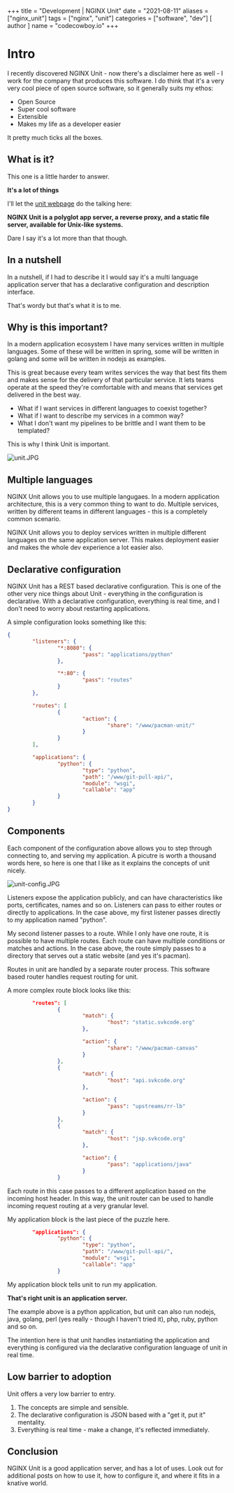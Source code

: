 +++
title = "Development | NGINX Unit"
date = "2021-08-11"
aliases = ["nginx_unit"]
tags = ["nginx", "unit"]
categories = ["software", "dev"]
[ author ]
  name = "codecowboy.io"
+++

# Intro
I recently discovered NGINX Unit - now there's a disclaimer here as well - I work for the company that produces this software. 
I do think that it's a very very cool piece of open source software, so it generally suits my ethos:

- Open Source
- Super cool software
- Extensible
- Makes my life as a developer easier

It pretty much ticks all the boxes.

## What is it?
This one is a little harder to answer. 

**It's a lot of things**

I'll let the [unit webpage](https://unit.nginx.org) do the talking here:

**NGINX Unit is a polyglot app server, a reverse proxy, and a static file server, available for Unix-like systems.**

Dare I say it's a lot more than that though.


## In a nutshell
In a nutshell, if I had to describe it I would say it's a multi language application server that has a declarative configuration and description interface.

That's wordy but that's what it is to me.

## Why is this important?
In a modern application ecosystem I have many services written in multiple languages.
Some of these will be written in spring, some will be written in golang and some will be written in nodejs as examples. 

This is great because every team writes services the way that best fits them and makes sense for the delivery of that particular service. It lets teams operate at the speed they're comfortable with and means that services get delivered in the best way.

- What if I want services in different languages to coexist together? 
- What if I want to describe my services in a common way?
- What I don't want my pipelines to be brittle and I want them to be templated?

This is why I think Unit is important.

![unit.JPG](/images/unit.JPG)

## Multiple languages

NGINX Unit allows you to use multiple langugaes. In a modern application architecture, this is a very common thing to want to do.
Multiple services, written by different teams in different languages - this is a completely common scenario.

NGINX Unit allows you to deploy services written in multiple different languages on the same application server. 
This makes deployment easier and makes the whole dev experience a lot easier also.

## Declarative configuration
NGINX Unit has a REST based declarative configuration.
This is one of the other very nice things about Unit -  everything in the configuration is declarative. With a declarative configuration, everything is real time, and I don't need to worry about restarting applications.

A simple configuration looks something like this:

```JSON
{
        "listeners": {
                "*:8080": {
                        "pass": "applications/python"
                },

                "*:80": {
                        "pass": "routes"
                }
        },

        "routes": [
                {
                        "action": {
                                "share": "/www/pacman-unit/"
                        }
                }
        ],

        "applications": {
                "python": {
                        "type": "python",
                        "path": "/www/git-pull-api/",
                        "module": "wsgi",
                        "callable": "app"
                }
        }
}
```

## Components 

Each component of the configuration above allows you to step through connecting to, and serving my application.
A picutre is worth a thousand words here, so here is one that I like as it explains the concepts of unit nicely.

![unit-config.JPG](/images/unit-config.JPG)

Listeners expose the application publicly, and can have characteristics like ports, certificates, names and so on.
Listeners can pass to either routes or directly to applications. In the case above, my first listener passes directly to my application named "python".

My second listener passes to a route. While I only have one route, it is possible to have multiple routes. Each route can have multiple conditions or matches and actions. In the case above, the route simply passes to a directory that serves out a static website (and yes it's pacman).

Routes in unit are handled by a separate router process. This software based router handles request routing for unit.

A more complex route block looks like this:
```JSON
        "routes": [
                {
                        "match": {
                                "host": "static.svkcode.org"
                        },

                        "action": {
                                "share": "/www/pacman-canvas"
                        }
                },
                {
                        "match": {
                                "host": "api.svkcode.org"
                        },

                        "action": {
                                "pass": "upstreams/rr-lb"
                        }
                },
                {
                        "match": {
                                "host": "jsp.svkcode.org"
                        },

                        "action": {
                                "pass": "applications/java"
                        }
                }
```

Each route in this case passes to a different application based on the incoming host header. In this way, the unit router can be used to handle incoming request routing at a very granular level.


My application block is the last piece of the puzzle here.

```JSON
        "applications": {
                "python": {
                        "type": "python",
                        "path": "/www/git-pull-api/",
                        "module": "wsgi",
                        "callable": "app"
                }
```

My application block tells unit to run my application.

**That's right unit is an application server.**

The example above is a python application, but unit can also run nodejs, java, golang, perl (yes really - though I haven't tried it), php, ruby, python and so on.

The intention here is that unit handles instantiating the application and everything is configured via the declarative configuration language of unit in real time.


## Low barrier to adoption

Unit offers a very low barrier to entry.
1. The concepts are simple and sensible.
2. The declarative configuration is JSON based with a "get it, put it" mentality.
3. Everything is real time - make a change, it's reflected immediately.

## Conclusion
NGINX Unit is a good application server, and has a lot of uses. 
Look out for additional posts on how to use it, how to configure it, and where it fits in a knative world.
